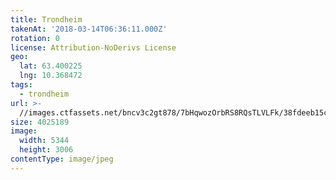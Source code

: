 ```yaml
---
title: Trondheim
takenAt: '2018-03-14T06:36:11.000Z'
rotation: 0
license: Attribution-NoDerivs License
geo:
  lat: 63.400225
  lng: 10.368472
tags:
  - trondheim
url: >-
  //images.ctfassets.net/bncv3c2gt878/7bHqwozOrbRS8RQsTLVLFk/38fdeeb15c05a6f01d9cad4eeec38050/trondheim_40852614352_o
size: 4025189
image:
  width: 5344
  height: 3006
contentType: image/jpeg
---
```


